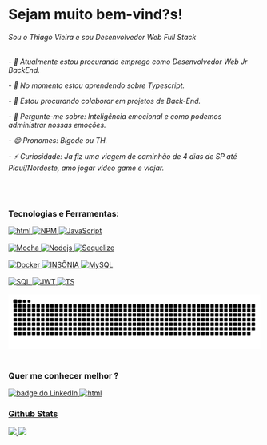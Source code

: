 </br>
<h1 align="left" dir="auto">Sejam muito bem-vind?s!</h1>

<h6>Sou o Thiago Vieira e sou Desenvolvedor Web Full Stack</h6>

<h6>
  <p dir="auto">- 🔭 Atualmente estou procurando emprego como Desenvolvedor Web Jr BackEnd.</p>
  <p dir="auto">- 🌱 No momento estou aprendendo sobre Typescript.</p>
  <p dir="auto">- 👯 Estou procurando colaborar em projetos de Back-End.</p>
  <p dir="auto">- 💬 Pergunte-me sobre: Inteligência emocional e como podemos administrar nossas emoções.<p/>
  <p dir="auto">- 😄 Pronomes: Bigode ou TH.</p>
  <p dir="auto">- ⚡ Curiosidade: Ja fiz uma viagem de caminhão de 4 dias de SP até Piauí/Nordeste, amo jogar video game e viajar.</p>
</h3>
</br>

<div>
<h3>Tecnologias e Ferramentas:</h3>
<a href="https://developer.mozilla.org/pt-BR/docs/Web/HTML"><img alt="html" src="https://img.shields.io/badge/HTML5-E34F26?style=for-the-badge&logo=html5&logoColor=white" />
  <img src="https://camo.githubusercontent.com/55037e0ff8e2c9df84ad631c3d0443a7316776ede7459a5872ccb336d7df2781/68747470733a2f2f696d672e736869656c64732e696f2f62616467652f6e706d2d4342333833373f7374796c653d666f722d7468652d6261646765266c6f676f3d6e706d266c6f676f436f6c6f723d7768697465" alt="NPM" data-canonical-src="https://img.shields.io/badge/npm-CB3837?style=for-the-badge&amp;logo=npm&amp;logoColor=white" style="max-width: 100%;">
<a href="https://developer.mozilla.org/pt-BR/docs/Web/JavaScript"><img alt="JavaScript" src="https://img.shields.io/badge/JavaScript-323330?style=for-the-badge&logo=javascript&logoColor=F7DF1E" /> </br>
  </br>
<a href="https://mochajs.org/"><img alt="Mocha" src="https://img.shields.io/badge/Mocha-8D6748?style=for-the-badge&logo=Mocha&logoColor=white" />
<a href="https://nodejs.org/en/"><img alt="Nodejs" src="https://img.shields.io/badge/Node.js-339933?style=for-the-badge&logo=nodedotjs&logoColor=white" />
<a href="https://sequelize.org"><img alt="Sequelize" src="https://img.shields.io/badge/Sequelize-52B0E7?style=for-the-badge&logo=Sequelize&logoColor=white" /> </br>
  </br>
  <a href="[Link perfil no Docker]"><img alt="Docker" src="https://img.shields.io/badge/Docker-2CA5E0?style=for-the-badge&logo=docker&logoColor=white" /> 
  <img src="https://camo.githubusercontent.com/7dca196dd7adc5004b07ec192b825cd9935af42a2abe7ff06b8aff268643b6b0/68747470733a2f2f696d672e736869656c64732e696f2f62616467652f496e736f6d6e69612d3538343962653f7374796c653d666f722d7468652d6261646765266c6f676f3d496e736f6d6e6961266c6f676f436f6c6f723d7768697465" alt="INSÔNIA" data-canonical-src="https://img.shields.io/badge/Insomnia-5849be?style=for-the-badge&amp;logo=Insomnia&amp;logoColor=white" style="max-width: 100%;">
   <img src="https://camo.githubusercontent.com/988b23566a8e239f9717abbed64d36834115c8a8c7082a71c358e04f47f8398c/68747470733a2f2f696d672e736869656c64732e696f2f62616467652f4d7953514c2d3030303030463f7374796c653d666f722d7468652d6261646765266c6f676f3d6d7973716c266c6f676f436f6c6f723d7768697465" alt="MySQL" data-canonical-src="https://img.shields.io/badge/MySQL-00000F?style=for-the-badge&amp;logo=mysql&amp;logoColor=white" style="max-width: 100%;">
   </br>
  </br>
  <img src="https://camo.githubusercontent.com/dbcd5c52f2757f0daf6ff3bcf45141be118a05e36d9eaa2347e2428dc0eb62ca/68747470733a2f2f696d672e736869656c64732e696f2f62616467652f53514c2d3233324633453f7374796c653d666c61742d737175617265266c6f676f3d6d6963726f736f667473716c73657276657226636f6c6f723d623262326232266c6f676f436f6c6f723d626c61636b" alt="SQL" data-canonical-src="https://img.shields.io/badge/SQL-232F3E?style=flat-square&amp;logo=microsoftsqlserver&amp;color=b2b2b2&amp;logoColor=black" style="max-width: 100%;">
  <img src="https://camo.githubusercontent.com/92407fc26e09271d8137b8aaf1585b266f04046b96f1564dfe5a69f146e21301/68747470733a2f2f696d672e736869656c64732e696f2f62616467652f4a57542d3030303030303f7374796c653d666f722d7468652d6261646765266c6f676f3d4a534f4e253230776562253230746f6b656e73266c6f676f436f6c6f723d7768697465" alt="JWT" data-canonical-src="https://img.shields.io/badge/JWT-000000?style=for-the-badge&amp;logo=JSON%20web%20tokens&amp;logoColor=white" style="max-width: 100%;">
  <img src="https://camo.githubusercontent.com/15569ddae589aac1f190bb8f480c3f1947ae54ceb78fcc0a4e9bcf5688718189/68747470733a2f2f696d672e736869656c64732e696f2f62616467652f2d547970657363726970742d77686974653f7374796c653d666c61742d73717561726526636f6c6f723d313931396666266c6f676f3d74797065736372697074266c6f676f436f6c6f723d7768697465" alt="TS" data-canonical-src="https://img.shields.io/badge/-Typescript-white?style=flat-square&amp;color=1919ff&amp;logo=typescript&amp;logoColor=white" style="max-width: 100%;">
  </div>
  
  </br>
 <a target="_blank" rel="noopener noreferrer" href="https://github.com/viieirathi/viieirathi/raw/output/github-contribution-grid-snake.svg"><img src="https://github.com/Platane/snk/raw/output/github-contribution-grid-snake.svg" alt="" style="max-width: 100%;">  
    <img src:"https://github.com/viieirathi/viieirathi/blob/output/github-contribution-grid-snake.svg">
  </a>
 
<h3>Quer me conhecer melhor ?</h3>
<a href="https://www.linkedin.com/in/viieirathiago/" rel="nofollow">
  <img src="https://camo.githubusercontent.com/a80d00f23720d0bc9f55481cfcd77ab79e141606829cf16ec43f8cacc7741e46/68747470733a2f2f696d672e736869656c64732e696f2f62616467652f4c696e6b6564496e2d3030373742353f7374796c653d666f722d7468652d6261646765266c6f676f3d6c696e6b6564696e266c6f676f436f6c6f723d7768697465" alt="badge do LinkedIn" data-canonical-src="https://img.shields.io/badge/LinkedIn-0077B5?style=for-the-badge&amp;logo=linkedin&amp;logoColor=white" style="max-width: 100%;"> <a href="thiiviiera@gmail.com"><img alt="html" src="https://img.shields.io/badge/Gmail-D14836?style=for-the-badge&logo=gmail&logoColor=white" />
  <br>
  <div>
    <h3>
      Github Stats
    </h3>
  <a href="https://github.com/viieirathi">
    <a href =" https://github.com/anuraghazra/github-readme-stats "> 
  <img height="180em" src ="https://github-readme-stats.vercel.app/api?username=viieirathi&show_icons=true&theme=blue-green" style="max-width: 100%;"/>
  <img height="180em" src ="https://github-readme-stats.vercel.app/api/top-langs/?username=viieirathi&langs_count=8&layout=compact&theme=blue-green" style="max-width: 100%;"/>
 </a>
  </div>

